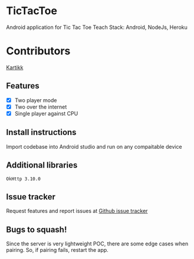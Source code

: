 # TicTacToe
Android application for Tic Tac Toe
Teach Stack: Android, NodeJs, Heroku

# Contributors
[Kartikk](https://github.com/kartikk)

## Features
- [x] Two player mode
- [x] Two over the internet
- [x] Single player against CPU

## Install instructions
Import codebase into Android studio and run on any compaitable device

## Additional libraries
    OkHttp 3.10.0

## Issue tracker
Request features and report issues at [Github issue tracker](https://github.com/kartikk/TicTacToe/issues)

## Bugs to squash!
Since the server is very lightweight POC, there are some edge cases when pairing. So, if pairing fails, restart the app.
